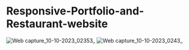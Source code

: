 # Responsive-Portfolio-and-Restaurant-website
![Web capture_10-10-2023_02353_](https://github.com/KarimanOmar/Responsive-Portfolio-and-Restaurant-website/assets/144020480/bad893f6-2310-4528-a48e-f3cc19fa0ccf)
![Web capture_10-10-2023_0243_](https://github.com/KarimanOmar/Responsive-Portfolio-and-Restaurant-website/assets/144020480/6f0c77eb-b106-431a-890d-135c281626a2)
